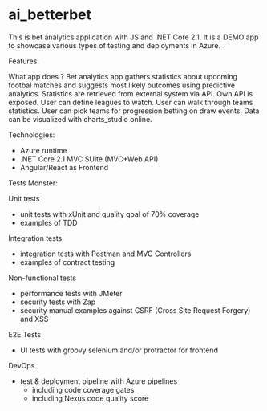 # ai_betterbet
This is bet analytics application  with JS and .NET Core 2.1. It is a DEMO app to showcase various types of testing and deployments in Azure.

Features:

What app does ?
  Bet analytics app gathers statistics about upcoming footbal matches and suggests most likely outcomes using predictive analytics.
    Statistics are retrieved from external system via API.
    Own API is exposed.
    User can define leagues to watch.
    User can walk through teams statistics.
    User can pick teams for progression betting on draw events.
    Data can be visualized with charts_studio online.
  
Technologies:

- Azure runtime
- .NET Core 2.1 MVC SUite (MVC+Web API)
- Angular/React as Frontend
  
Tests Monster:
 
 Unit tests
 
 - unit tests with xUnit and quality goal of 70% coverage
 - examples of TDD
 
 Integration tests
 
 - integration tests with Postman and MVC Controllers
 - examples of contract testing
 
 Non-functional tests
 
 - performance tests with JMeter
 - security tests with Zap
 - security manual examples against CSRF (Cross Site Request Forgery) and XSS
 
 E2E Tests
 
 - UI tests with groovy selenium and/or protractor for frontend
 
 DevOps
 
 - test & deployment pipeline with Azure pipelines
      - including code coverage gates
      - including Nexus code quality score
